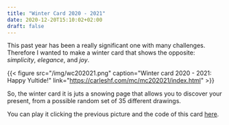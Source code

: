 ```yaml
---
title: "Winter Card 2020 - 2021"
date: 2020-12-20T15:10:02+02:00
draft: false
---
```



This past year has been a really significant one with many challenges. Therefore I wanted to make a winter card that shows the opposite: _simplicity_, _elegance_, and _joy_.

{{< figure src="/img/wc202021.png" caption="Winter card 2020 - 2021: Happy Yultide!" link="https://carleshf.com/mc/mc202021/index.html" >}}


So, the winter card it is juts a snowing page that allows you to discover your present, from a possible random set of 35 different drawings.

You can play it clicking the previous picture and the code of this card [here](https://github.com/carleshf/christmasCards).
